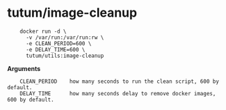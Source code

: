 tutum/image-cleanup
=========================

```
    docker run -d \
      -v /var/run:/var/run:rw \
      -e CLEAN_PERIOD=600 \
      -e DELAY_TIME=600 \
      tutum/utils:image-cleanup
```

**Arguments**

```
    CLEAN_PERIOD    how many seconds to run the clean script, 600 by default.
    DELAY_TIME      how many seconds delay to remove docker images, 600 by default.
```
